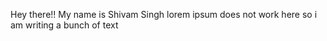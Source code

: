 Hey there!!
My name is Shivam Singh 
lorem ipsum does not work here so i am writing a bunch of text
